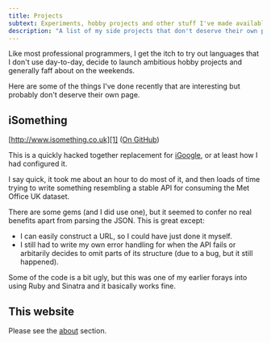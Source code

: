 ```yaml
---
title: Projects
subtext: Experiments, hobby projects and other stuff I've made available.
description: "A list of my side projects that don't deserve their own page, but are interesting enough to mention and/or link to."
---
```


Like most professional programmers, I get the itch to try out languages that I
don't use day-to-day, decide to launch ambitious hobby projects and generally
faff about on the weekends.

Here are some of the things I've done recently that are interesting but
probably don't deserve their own page.

iSomething
----------

[http://www.isomething.co.uk][1] ([On GitHub][2])

This is a quickly hacked together replacement for [iGoogle][3], or at least how
I had configured it.

I say quick, it took me about an hour to do most of it, and then loads of time
trying to write something resembling a stable API for consuming the Met Office 
UK dataset. 

There are some gems (and I did use one), but it seemed to confer no real
benefits apart from parsing the JSON. This is great except:

* I can easily construct a URL, so I could have just done it myself.
* I still had to write my own error handling for when the API fails or 
  arbitarily decides to omit parts of its structure (due to a bug, but 
  it still happened).
  
Some of the code is a bit ugly, but this was one of my earlier forays into 
using Ruby and Sinatra and it basically works fine.

This website
------------

Please see the [about][4] section.

[1]: http://www.isomething.co.uk
[2]: http://github.com/benbasson/isomething
[3]: http://en.wikipedia.org/wiki/IGoogle
[4]: /about
